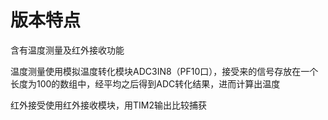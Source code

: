 # 版本特点

含有温度测量及红外接收功能

温度测量使用模拟温度转化模块ADC3IN8（PF10口），接受来的信号存放在一个长度为100的数组中，经平均之后得到ADC转化结果，进而计算出温度

红外接受使用红外接收模块，用TIM2输出比较捕获